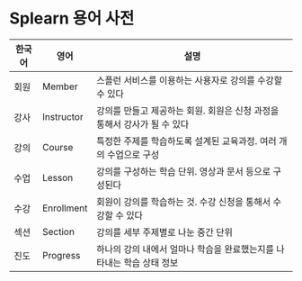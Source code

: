 
# Splearn 용어 사전

| **한국어** | **영어**     | **설명** |
|------------|-------------|----------|
| 회원       | Member      | 스플런 서비스를 이용하는 사용자로 강의를 수강할 수 있다 |
| 강사       | Instructor  | 강의를 만들고 제공하는 회원. 회원은 신청 과정을 통해서 강사가 될 수 있다 |
| 강의       | Course      | 특정한 주제를 학습하도록 설계된 교육과정. 여러 개의 수업으로 구성 |
| 수업       | Lesson      | 강의를 구성하는 학습 단위. 영상과 문서 등으로 구성된다 |
| 수강       | Enrollment  | 회원이 강의를 학습하는 것. 수강 신청을 통해서 수강할 수 있다 |
| 섹션       | Section     | 강의를 세부 주제별로 나눈 중간 단위 |
| 진도       | Progress    | 하나의 강의 내에서 얼마나 학습을 완료했는지를 나타내는 학습 상태 정보 |


